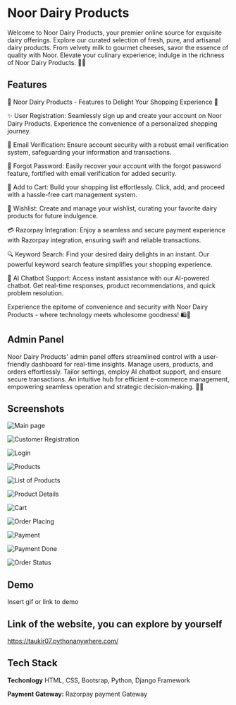 
# Noor Dairy Products


Welcome to Noor Dairy Products, your premier online source for exquisite dairy offerings. Explore our curated selection of fresh, pure, and artisanal dairy products. From velvety milk to gourmet cheeses, savor the essence of quality with Noor. Elevate your culinary experience; indulge in the richness of Noor Dairy Products. 🥛🧀

## Features

🚀 Noor Dairy Products - Features to Delight Your Shopping Experience 🚀

✨ User Registration: Seamlessly sign up and create your account on Noor Dairy Products. Experience the convenience of a personalized shopping journey.

📧 Email Verification: Ensure account security with a robust email verification system, safeguarding your information and transactions.

🔐 Forgot Password: Easily recover your account with the forgot password feature, fortified with email verification for added security.

🛒 Add to Cart: Build your shopping list effortlessly. Click, add, and proceed with a hassle-free cart management system.

💖 Wishlist: Create and manage your wishlist, curating your favorite dairy products for future indulgence.

💳 Razorpay Integration: Enjoy a seamless and secure payment experience with Razorpay integration, ensuring swift and reliable transactions.

🔍 Keyword Search: Find your desired dairy delights in an instant. Our powerful keyword search feature simplifies your shopping experience.

🤖 AI Chatbot Support: Access instant assistance with our AI-powered chatbot. Get real-time responses, product recommendations, and quick problem resolution.

Experience the epitome of convenience and security with Noor Dairy Products - where technology meets wholesome goodness! 🛍️🥛









## Admin Panel
Noor Dairy Products' admin panel offers streamlined control with a user-friendly dashboard for real-time insights. Manage users, products, and orders effortlessly. Tailor settings, employ AI chatbot support, and ensure secure transactions. An intuitive hub for efficient e-commerce management, empowering seamless operation and strategic decision-making. 💼🚀
## Screenshots

![Main page](https://github.com/Seeker0702/Noor-Dairy-Products/blob/main/Screenshots/First%20Page.png?raw=true)

![Customer Registration](https://github.com/Seeker0702/Noor-Dairy-Products/blob/main/Screenshots/Customer%20Registration.png?raw=true)

![Login](https://github.com/Seeker0702/Noor-Dairy-Products/blob/main/Screenshots/Login%20Page.png?raw=true)

![Products](https://github.com/Seeker0702/Noor-Dairy-Products/blob/main/Screenshots/Products.png?raw=true)

![List of Products](https://github.com/Seeker0702/Noor-Dairy-Products/blob/main/Screenshots/List%20of%20specific%20product.png?raw=true)

![Product Details](https://github.com/Seeker0702/Noor-Dairy-Products/blob/main/Screenshots/Details%20of%20product.png?raw=true)


![Cart](https://github.com/Seeker0702/Noor-Dairy-Products/blob/main/Screenshots/Shopping%20Cart.png?raw=true)

![Order Placing](https://github.com/Seeker0702/Noor-Dairy-Products/blob/main/Screenshots/Order%20placing.png?raw=true)

![Payment](https://github.com/Seeker0702/Noor-Dairy-Products/blob/main/Screenshots/Paymanet.png?raw=true)

![Payment Done](https://github.com/Seeker0702/Noor-Dairy-Products/blob/main/Screenshots/Payment%20done.png?raw=true)

![Order Status](https://github.com/Seeker0702/Noor-Dairy-Products/blob/main/Screenshots/Order%20status.png?raw=true)
## Demo

Insert gif or link to demo

## Link of the website, you can explore by yourself

https://taukir07.pythonanywhere.com/






## Tech Stack

**Techonlogy** HTML, CSS, Bootsrap, Python, Django Framework

**Payment Gateway:** Razorpay payment Gateway



